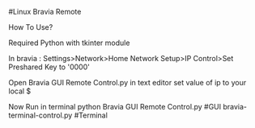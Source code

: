 #Linux Bravia Remote 

How To Use?

Required
Python with tkinter module 


In bravia :
Settings>Network>Home Network Setup>IP Control>Set Preshared Key to '0000'

Open Bravia GUI Remote Control.py in text editor set value of ip to your local $

Now Run in terminal 
python Bravia GUI Remote Control.py #GUI
bravia-terminal-control.py #Terminal


